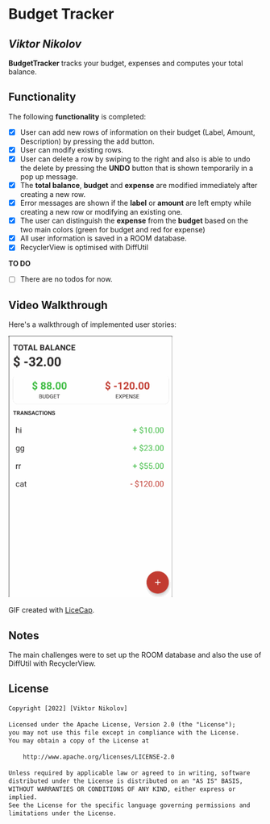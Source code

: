 # Budget Tracker

## *Viktor Nikolov*

**BudgetTracker** tracks your budget, expenses and computes your total balance. 

## Functionality

The following **functionality** is completed:

* [x] User can add new rows of information on their budget (Label, Amount, Description) by pressing the add button.
* [x] User can modify existing rows.
* [x] User can delete a row by swiping to the right and also is able to undo the delete by pressing the **UNDO** button that is shown temporarily in a pop up message.
* [x] The **total balance**, **budget** and **expense** are modified immediately after creating a new row.
* [x] Error messages are shown if the **label** or **amount** are left empty while creating a new row or modifying an existing one.
* [x] The user can distinguish the **expense** from the **budget** based on the two main colors (green for budget and red for expense)
* [x] All user information is saved in a ROOM database.
* [x] RecyclerView is optimised with DiffUtil

**TO DO**
* [ ] There are no todos for now.

## Video Walkthrough

Here's a walkthrough of implemented user stories:

<img src='https://github.com/viktornikolov069/BudgetTracker/blob/main/budget_tracker.gif' title='Video Walkthrough' width='' alt='Video Walkthrough' />

GIF created with [LiceCap](http://www.cockos.com/licecap/).

## Notes

The main challenges were to set up the ROOM database and also the use of DiffUtil with RecyclerView.

## License

    Copyright [2022] [Viktor Nikolov]

    Licensed under the Apache License, Version 2.0 (the "License");
    you may not use this file except in compliance with the License.
    You may obtain a copy of the License at

        http://www.apache.org/licenses/LICENSE-2.0

    Unless required by applicable law or agreed to in writing, software
    distributed under the License is distributed on an "AS IS" BASIS,
    WITHOUT WARRANTIES OR CONDITIONS OF ANY KIND, either express or implied.
    See the License for the specific language governing permissions and
    limitations under the License.
